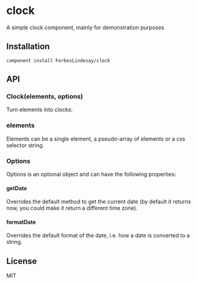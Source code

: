 
# clock

  A simple clock component, mainly for demonstration purposes

## Installation

```
component install ForbesLindesay/clock
```

## API

### Clock(elements, options)

  Turn elements into clocks:

### elements

  Elements can be a single element, a pseudo-array of elements or a css selector string.

### Options

  Options is an optional object and can have the following properties:

#### getDate

  Overrides the default method to get the current date (by default it returns now, you could make it return a different time zone).

#### formatDate

  Overrides the default format of the date, i.e. how a date is converted to a string.

## License

  MIT
